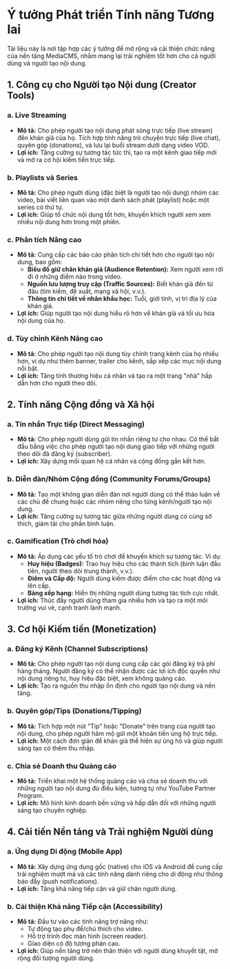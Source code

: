 # Ý tưởng Phát triển Tính năng Tương lai

Tài liệu này là nơi tập hợp các ý tưởng để mở rộng và cải thiện chức năng của nền tảng MediaCMS, nhằm mang lại trải nghiệm tốt hơn cho cả người dùng và người tạo nội dung.

## 1. Công cụ cho Người tạo Nội dung (Creator Tools)

### a. Live Streaming
- **Mô tả:** Cho phép người tạo nội dung phát sóng trực tiếp (live stream) đến khán giả của họ. Tích hợp tính năng trò chuyện trực tiếp (live chat), quyên góp (donations), và lưu lại buổi stream dưới dạng video VOD.
- **Lợi ích:** Tăng cường sự tương tác tức thì, tạo ra một kênh giao tiếp mới và mở ra cơ hội kiếm tiền trực tiếp.

### b. Playlists và Series
- **Mô tả:** Cho phép người dùng (đặc biệt là người tạo nội dung) nhóm các video, bài viết liên quan vào một danh sách phát (playlist) hoặc một series có thứ tự.
- **Lợi ích:** Giúp tổ chức nội dung tốt hơn, khuyến khích người xem xem nhiều nội dung hơn trong một phiên.

### c. Phân tích Nâng cao
- **Mô tả:** Cung cấp các báo cáo phân tích chi tiết hơn cho người tạo nội dung, bao gồm:
  - **Biểu đồ giữ chân khán giả (Audience Retention):** Xem người xem rời đi ở những điểm nào trong video.
  - **Nguồn lưu lượng truy cập (Traffic Sources):** Biết khán giả đến từ đâu (tìm kiếm, đề xuất, mạng xã hội, v.v.).
  - **Thông tin chi tiết về nhân khẩu học:** Tuổi, giới tính, vị trí địa lý của khán giả.
- **Lợi ích:** Giúp người tạo nội dung hiểu rõ hơn về khán giả và tối ưu hóa nội dung của họ.

### d. Tùy chỉnh Kênh Nâng cao
- **Mô tả:** Cho phép người tạo nội dung tùy chỉnh trang kênh của họ nhiều hơn, ví dụ như thêm banner, trailer cho kênh, sắp xếp các mục nội dung nổi bật.
- **Lợi ích:** Tăng tính thương hiệu cá nhân và tạo ra một trang "nhà" hấp dẫn hơn cho người theo dõi.

## 2. Tính năng Cộng đồng và Xã hội

### a. Tin nhắn Trực tiếp (Direct Messaging)
- **Mô tả:** Cho phép người dùng gửi tin nhắn riêng tư cho nhau. Có thể bắt đầu bằng việc cho phép người tạo nội dung giao tiếp với những người theo dõi đã đăng ký (subscriber).
- **Lợi ích:** Xây dựng mối quan hệ cá nhân và cộng đồng gắn kết hơn.

### b. Diễn đàn/Nhóm Cộng đồng (Community Forums/Groups)
- **Mô tả:** Tạo một không gian diễn đàn nơi người dùng có thể thảo luận về các chủ đề chung hoặc các nhóm riêng cho từng kênh/người tạo nội dung.
- **Lợi ích:** Tăng cường sự tương tác giữa những người dùng có cùng sở thích, giảm tải cho phần bình luận.

### c. Gamification (Trò chơi hóa)
- **Mô tả:** Áp dụng các yếu tố trò chơi để khuyến khích sự tương tác. Ví dụ:
  - **Huy hiệu (Badges):** Trao huy hiệu cho các thành tích (bình luận đầu tiên, người theo dõi trung thành, v.v.).
  - **Điểm và Cấp độ:** Người dùng kiếm được điểm cho các hoạt động và lên cấp.
  - **Bảng xếp hạng:** Hiển thị những người dùng tương tác tích cực nhất.
- **Lợi ích:** Thúc đẩy người dùng tham gia nhiều hơn và tạo ra một môi trường vui vẻ, cạnh tranh lành mạnh.

## 3. Cơ hội Kiếm tiền (Monetization)

### a. Đăng ký Kênh (Channel Subscriptions)
- **Mô tả:** Cho phép người tạo nội dung cung cấp các gói đăng ký trả phí hàng tháng. Người đăng ký có thể nhận được các lợi ích độc quyền như nội dung riêng tư, huy hiệu đặc biệt, xem không quảng cáo.
- **Lợi ích:** Tạo ra nguồn thu nhập ổn định cho người tạo nội dung và nền tảng.

### b. Quyên góp/Tips (Donations/Tipping)
- **Mô tả:** Tích hợp một nút "Tip" hoặc "Donate" trên trang của người tạo nội dung, cho phép người hâm mộ gửi một khoản tiền ủng hộ trực tiếp.
- **Lợi ích:** Một cách đơn giản để khán giả thể hiện sự ủng hộ và giúp người sáng tạo có thêm thu nhập.

### c. Chia sẻ Doanh thu Quảng cáo
- **Mô tả:** Triển khai một hệ thống quảng cáo và chia sẻ doanh thu với những người tạo nội dung đủ điều kiện, tương tự như YouTube Partner Program.
- **Lợi ích:** Mô hình kinh doanh bền vững và hấp dẫn đối với những người sáng tạo chuyên nghiệp.

## 4. Cải tiến Nền tảng và Trải nghiệm Người dùng

### a. Ứng dụng Di động (Mobile App)
- **Mô tả:** Xây dựng ứng dụng gốc (native) cho iOS và Android để cung cấp trải nghiệm mượt mà và các tính năng dành riêng cho di động như thông báo đẩy (push notifications).
- **Lợi ích:** Tăng khả năng tiếp cận và giữ chân người dùng.

### b. Cải thiện Khả năng Tiếp cận (Accessibility)
- **Mô tả:** Đầu tư vào các tính năng trợ năng như:
  - Tự động tạo phụ đề/chú thích cho video.
  - Hỗ trợ trình đọc màn hình (screen reader).
  - Giao diện có độ tương phản cao.
- **Lợi ích:** Giúp nền tảng trở nên thân thiện với người dùng khuyết tật, mở rộng đối tượng người dùng.

